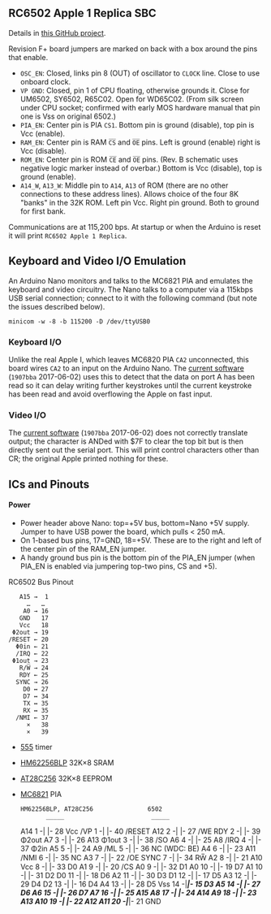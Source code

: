 RC6502 Apple 1 Replica SBC
--------------------------

Details in [this GitHub project][1rep-sbc].

Revision F+ board jumpers are marked on back with a box around the
pins that enable.

- `OSC_EN`: Closed, links pin 8 (OUT) of oscillator to `CLOCK` line.
  Close to use onboard clock.
- `VP GND`: Closed, pin 1 of CPU floating, otherwise grounds it. Close
  for UM6502, SY6502, R65C02. Open for WD65C02. (From silk screen
  under CPU socket; confirmed with early MOS hardware manual that pin
  one is Vss on original 6502.)
- `PIA_EN`: Center pin is PIA `CS1`. Bottom pin is ground (disable),
  top pin is Vcc (enable).
- `RAM_EN`: Center pin is RAM `C̅S̅` and `O̅E̅` pins. Left is ground
  (enable) right is Vcc (disable).
- `ROM_EN`: Center pin is ROM `C̅E̅` and `O̅E̅` pins. (Rev. B schematic
  uses negative logic marker instead of overbar.) Bottom is Vcc
  (disable), top is ground (enable).
- `A14_W`, `A13_W`: Middle pin to `A14`, `A13` of ROM (there are no
  other connections to these address lines). Allows choice of the four
  8K "banks" in the 32K ROM. Left pin Vcc. Right pin ground. Both to
  ground for first bank.

Communications are at 115,200 bps. At startup or when the Arduino is
reset it will print `RC6502 Apple 1 Replica`.


Keyboard and Video I/O Emulation
--------------------------------

An Arduino Nano monitors and talks to the MC6821 PIA and emulates the
keyboard and video circuitry. The Nano talks to a computer via a
115kbps USB serial connection; connect to it with the following
command (but note the issues described below).

    minicom -w -8 -b 115200 -D /dev/ttyUSB0

### Keyboard I/O

Unlike the real Apple I, which leaves MC6820 PIA `CA2` unconnected,
this board wires `CA2` to an input on the Arduino Nano. The [current
software][piacom] (`1907bba` 2017-06-02) uses this to detect that the
data on port A has been read so it can delay writing further
keystrokes until the current keystroke has been read and avoid
overflowing the Apple on fast input.

### Video I/O

The [current software][piacom] (`1907bba` 2017-06-02) does not
correctly translate output; the character is ANDed with $7F to clear
the top bit but is then directly sent out the serial port. This will
print control characters other than CR; the original Apple printed
nothing for these.


ICs and Pinouts
---------------

#### Power

- Power header above Nano: top=+5V bus, bottom=Nano +5V supply. Jumper
  to have USB power the board, which pulls < 250 mA.
- On 1-based bus pins, 17=GND, 18=+5V. These are to the right and left
  of the center pin of the RAM_EN jumper.
- A handy ground bus pin is the bottom pin of the PIA_EN jumper (when
  PIA_EN is enabled via jumpering top-two pins, CS and +5).

RC6502 Bus Pinout

       A15 →  1
         …   …
        A0 → 16
       GND   17
       Vcc   18
     Φ2out → 19
    /RESET ← 20
      Φ0in ← 21
      /IRQ ← 22
     Φ1out → 23
       R/W̅ → 24
       RDY ← 25
      SYNC → 26
        D0 ↔ 27
        D7 ↔ 34
        TX ↔ 35
        RX ↔ 35
      /NMI ← 37
         ×   38
         ×   39

- [555] timer
- [HM62256BLP][62256] 32K×8 SRAM
- [AT28C256] 32K×8 EEPROM
- [MC6821](../../ee/mc6820.md) PIA

      HM62256BLP, AT28C256               6502
             _____                        _____
    A14  1 -|     |- 28 Vcc      /VP  1 -|     |- 40 /RESET
    A12  2 -|     |- 27 /WE      RDY  2 -|     |- 39 Φ2out
     A7  3 -|     |- 26 A13    Φ1out  3 -|     |- 38 /SO
     A6  4 -|     |- 25  A8     /IRQ  4 -|     |- 37 Φ2in
     A5  5 -|     |- 24  A9      /ML  5 -|     |- 36 NC (WDC: BE)
     A4  6 -|     |- 23 A11     /NMI  6 -|     |- 35 NC
     A3  7 -|     |- 22 /OE     SYNC  7 -|     |- 34 RW̅
     A2  8 -|     |- 21 A10      Vcc  8 -|     |- 33 D0
     A1  9 -|     |- 20 /CS       A0  9 -|     |- 32 D1
     A0 10 -|     |- 19  D7       A1 10 -|     |- 31 D2
     D0 11 -|     |- 18  D6       A2 11 -|     |- 30 D3
     D1 12 -|     |- 17  D5       A3 12 -|     |- 29 D4
     D2 13 -|     |- 16  D4       A4 13 -|     |- 28 D5
    Vss 14 -|_____|- 15  D3       A5 14 -|     |- 27 D6
                                  A6 15 -|     |- 26 D7
                                  A7 16 -|     |- 25 A15
                                  A8 17 -|     |- 24 A14
                                  A9 18 -|     |- 23 A13
                                 A10 19 -|     |- 22 A12
                                 A11 20 -|_____|- 21 GND



<!-------------------------------------------------------------------->
[1rep-sbc]: https://github.com/tebl/RC6502-Apple-1-Replica/tree/master/RC6502%20Apple%201%20SBC

[piacom]: https://github.com/tebl/RC6502-Apple-1-Replica/blob/master/RC6502%20Serial%20IO/pia_communicator/pia_communicator.ino

[2519]: https://www.applefritter.com/files/signetics2519.pdf
[555]: http://www.ti.com/lit/gpn/sn74s175
[74157]: http://www.ti.com/lit/gpn/sn74ls157
[74160]: http://www.ti.com/lit/gpn/sn74ls161a
[74161]: http://www.ti.com/lit/gpn/sn74ls161a
[74166]: http://www.ti.com/lit/gpn/sn54ls166a
[74174]: http://www.ti.com/lit/gpn/sn74s175

[AT28C256]: http://ww1.microchip.com/downloads/en/DeviceDoc/doc0006.pdf
[62256]: https://ecee.colorado.edu/~mcclurel/hm62256b.pdf

